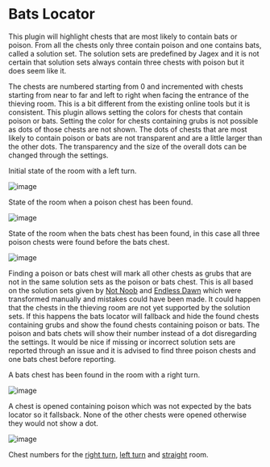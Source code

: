 # Bats Locator
This plugin will highlight chests that are most likely to contain bats or poison. From all the chests only three contain poison and one contains bats, called a solution set. The solution sets are predefined by Jagex and it is not certain that solution sets always contain three chests with poison but it does seem like it.

The chests are numbered starting from 0 and incremented with chests starting from near to far and left to right when facing the entrance of the thieving room. This is a bit different from the existing online tools but it is consistent. This plugin allows setting the colors for chests that contain poison or bats. Setting the color for chests containing grubs is not possible as dots of those chests are not shown. The dots of chests that are most likely to contain poison or bats are not transparent and are a little larger than the other dots. The transparency and the size of the overall dots can be changed through the settings.

Initial state of the room with a left turn.

![image](https://user-images.githubusercontent.com/47870624/71720983-c27e1f80-2e23-11ea-9c7c-9af7263dd45b.png)

State of the room when a poison chest has been found.

![image](https://user-images.githubusercontent.com/47870624/71721430-52709900-2e25-11ea-95b7-005a804b3f75.png)

State of the room when the bats chest has been found, in this case all three poison chests were found before the bats chest.

![image](https://user-images.githubusercontent.com/47870624/71721401-281edb80-2e25-11ea-9338-62cb9f71b575.png)

Finding a poison or bats chest will mark all other chests as grubs that are not in the same solution sets as the poison or bats chest. This is all based on the solution sets given by [Not Noob](https://dikkenoob.github.io/) and [Endless Dawn](https://docs.google.com/spreadsheets/d/1eEf8yI_MG6cKuIXSqsMKO8YfuQSn5pxWtGWxSDaqUsA) which were transformed manually and mistakes could have been made. It could happen that the chests in the thieving room are not yet supported by the solution sets. If this happens the bats locator will fallback and hide the found chests containing grubs and show the found chests containing poison or bats. The poison and bats chets will show their number instead of a dot disregarding the settings. It would be nice if missing or incorrect solution sets are reported through an issue and it is advised to find three poison chests and one bats chest before reporting.

A bats chest has been found in the room with a right turn.

![image](https://user-images.githubusercontent.com/47870624/71723121-bc8c3c80-2e2b-11ea-9fbf-4f7dc51593f7.png)

A chest is opened containing poison which was not expected by the bats locator so it fallsback. None of the other chests were opened otherwise they would not show a dot.

![image](https://user-images.githubusercontent.com/47870624/71723147-d3329380-2e2b-11ea-8586-599722e41fc2.png)

Chest numbers for the [right turn](https://user-images.githubusercontent.com/47870624/71784595-49cebd00-2ff5-11ea-909f-f06fc2210fb9.png), [left turn](https://user-images.githubusercontent.com/47870624/71784591-3cb1ce00-2ff5-11ea-9802-b5257508edfe.png) and [straight](https://user-images.githubusercontent.com/47870624/71784556-f52b4200-2ff4-11ea-8822-dda26edcf2ae.png) room.
